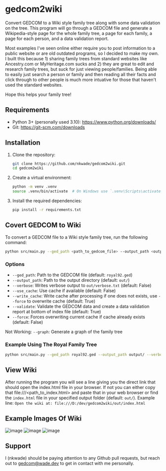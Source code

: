 # gedcom2wiki
Convert GEDCOM to a Wiki style family tree along with some data validation on the tree. This program will go through a GEDCOM file and generate a Wikipedia-style page for the whole family tree, a page for each family, a page for each person, and a data validation report. 

Most examples I've seen online either require you to post information to a public website or are old outdated programs, so I decided to make my own.
I built this because 1) sharing family trees from standard websites like Ancestry.com or MyHeritage.com sucks and 2) they are great to edit and research family trees, but suck for just viewing people/families. Being able to easily just search a person or family and then reading all their facts and click through to other people is much more intuative for those that haven't used the standard websites.

Hope this helps your family tree!

## Requirements
- Python 3+ (personally used 3.10): https://www.python.org/downloads/
- Git: https://git-scm.com/downloads

## Installation

1. Clone the repository:
    ```bash
    git clone https://github.com/nkwade/gedcom2wiki.git
    cd gedcom2wiki
    ```

2. Create a virtual environment:
    ```bash
    python -m venv .venv
    source .venv/bin/activate  # On Windows use `.venv\Scripts\activate`
    ```

3. Install the required dependencies:
    ```bash
    pip install -r requirements.txt
    ```

## Covert GEDCOM to Wiki

To convert a GEDCOM file to a Wiki style family tree, run the following command:

```bash
python src/main.py --ged_path <path_to_gedcom_file> --output_path <output_directory> [options]
```

### Options

- `--ged_path`: Path to the GEDCOM file (default: `royal92.ged`)
- `--output_path`: Path to the output directory (default: `out/`)
- `--verbose`: Writes verbose output to `out/verbose.txt` (default: False)
- `--use_cache`: Use cache if available (default: False)
- `--write_cache`: Write cache after processing if one does not exists, use `--force` to overwrite cache (default: True)
- `--validate`: Validate the GEDCOM data and create a data validation report at bottom of index file (default: True)
- `--force`: Forces overwriting current cache if cache already exists (default: False)

Not Working: `--graph`: Generate a graph of the family tree

### Example Using The Royal Family Tree

```bash
python src/main.py --ged_path royal92.ged --output_path output/ --verbose
```

## View Wiki

After running the program you will see a line giving you the direct link that should open the index.html file in your browser. If not you can either copy that file:///<path_to_index.html> and paste that in your web browser or find the `index.html` file in your specified output folder (default: `out/`).
Example line: `Open the wiki at: file:///D:/dev/gedcom2wiki/out/index.html`

## Example Images Of Wiki
![image](https://github.com/user-attachments/assets/4a97a542-7cce-4058-9c3f-31898fdd28b9)
![image](https://github.com/user-attachments/assets/aad4f067-b171-4cd6-a246-e2b0008fa9c9)
![image](https://github.com/user-attachments/assets/b312c5d9-51cf-4ada-8254-cc8b90846a9b)


## Support

I (nkwade) should be paying attention to any Github pull requests, but reach out to gedcom@wade.dev to get in contact with me personally. 

